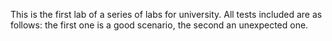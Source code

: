 This is the first lab of a series of labs for university.
All tests included are as follows: the first one is a good scenario, the second an unexpected one.
